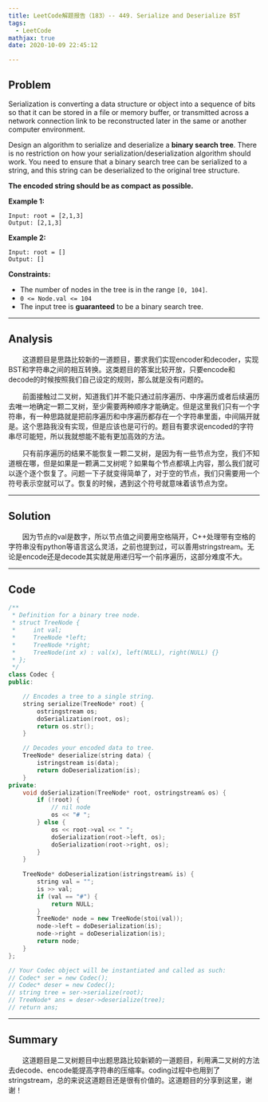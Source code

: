 ```yaml
---
title: LeetCode解题报告（183）-- 449. Serialize and Deserialize BST
tags:
  - LeetCode
mathjax: true
date: 2020-10-09 22:45:12

---
```


## Problem

Serialization is converting a data structure or object into a sequence of bits so that it can be stored in a file or memory buffer, or transmitted across a network connection link to be reconstructed later in the same or another computer environment.

Design an algorithm to serialize and deserialize a **binary search tree**. There is no restriction on how your serialization/deserialization algorithm should work. You need to ensure that a binary search tree can be serialized to a string, and this string can be deserialized to the original tree structure.

**The encoded string should be as compact as possible.**

<!-- more -->

**Example 1:**

```
Input: root = [2,1,3]
Output: [2,1,3]
```

**Example 2:**

```
Input: root = []
Output: []
```

**Constraints:**

- The number of nodes in the tree is in the range `[0, 104]`.
- `0 <= Node.val <= 104`
- The input tree is **guaranteed** to be a binary search tree.

------

## Analysis

&emsp;&emsp;这道题目是思路比较新的一道题目，要求我们实现encoder和decoder，实现BST和字符串之间的相互转换。这类题目的答案比较开放，只要encode和decode的时候按照我们自己设定的规则，那么就是没有问题的。

&emsp;&emsp;前面接触过二叉树，知道我们并不能只通过前序遍历、中序遍历或者后续遍历去唯一地确定一颗二叉树，至少需要两种顺序才能确定。但是这里我们只有一个字符串，有一种思路就是把前序遍历和中序遍历都存在一个字符串里面，中间隔开就是。这个思路我没有实现，但是应该也是可行的。题目有要求说encoded的字符串尽可能短，所以我就想能不能有更加高效的方法。

&emsp;&emsp;只有前序遍历的结果不能恢复一颗二叉树，是因为有一些节点为空，我们不知道根在哪，但是如果是一颗满二叉树呢？如果每个节点都填上内容，那么我们就可以逐个逐个恢复了。问题一下子就变得简单了，对于空的节点，我们只需要用一个符号表示空就可以了。恢复的时候，遇到这个符号就意味着该节点为空。

------

## Solution

&emsp;&emsp;因为节点的val是数字，所以节点值之间要用空格隔开，C++处理带有空格的字符串没有python等语言这么灵活，之前也提到过，可以善用stringstream。无论是encode还是decode其实就是用递归写一个前序遍历，这部分难度不大。

------

## Code

```c++
/**
 * Definition for a binary tree node.
 * struct TreeNode {
 *     int val;
 *     TreeNode *left;
 *     TreeNode *right;
 *     TreeNode(int x) : val(x), left(NULL), right(NULL) {}
 * };
 */
class Codec {
public:

    // Encodes a tree to a single string.
    string serialize(TreeNode* root) {
        ostringstream os;
        doSerialization(root, os);
        return os.str();
    }

    // Decodes your encoded data to tree.
    TreeNode* deserialize(string data) {
        istringstream is(data);
        return doDeserialization(is);
    }
private:
    void doSerialization(TreeNode* root, ostringstream& os) {
        if (!root) {
            // nil node
            os << "# ";
        } else {
            os << root->val << " ";
            doSerialization(root->left, os);
            doSerialization(root->right, os);
        }
    }
    
    TreeNode* doDeserialization(istringstream& is) {
        string val = "";
        is >> val;
        if (val == "#") {
            return NULL;
        }
        TreeNode* node = new TreeNode(stoi(val));
        node->left = doDeserialization(is);
        node->right = doDeserialization(is);
        return node;
    }
};

// Your Codec object will be instantiated and called as such:
// Codec* ser = new Codec();
// Codec* deser = new Codec();
// string tree = ser->serialize(root);
// TreeNode* ans = deser->deserialize(tree);
// return ans;
```

------

## Summary

&emsp;&emsp;这道题目是二叉树题目中出题思路比较新颖的一道题目，利用满二叉树的方法去decode、encode能提高字符串的压缩率。coding过程中也用到了stringstream，总的来说这道题目还是很有价值的。这道题目的分享到这里，谢谢！
